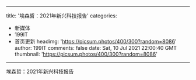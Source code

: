 
---
title: '埃森哲：2021年新兴科技报告'
categories: 
 - 新媒体
 - 199IT
 - 首页更新
headimg: 'https://picsum.photos/400/300?random=8086'
author: 199IT
comments: false
date: Sat, 10 Jul 2021 22:00:40 GMT
thumbnail: 'https://picsum.photos/400/300?random=8086'
---

<div>   
埃森哲：2021年新兴科技报告  
</div>
            
